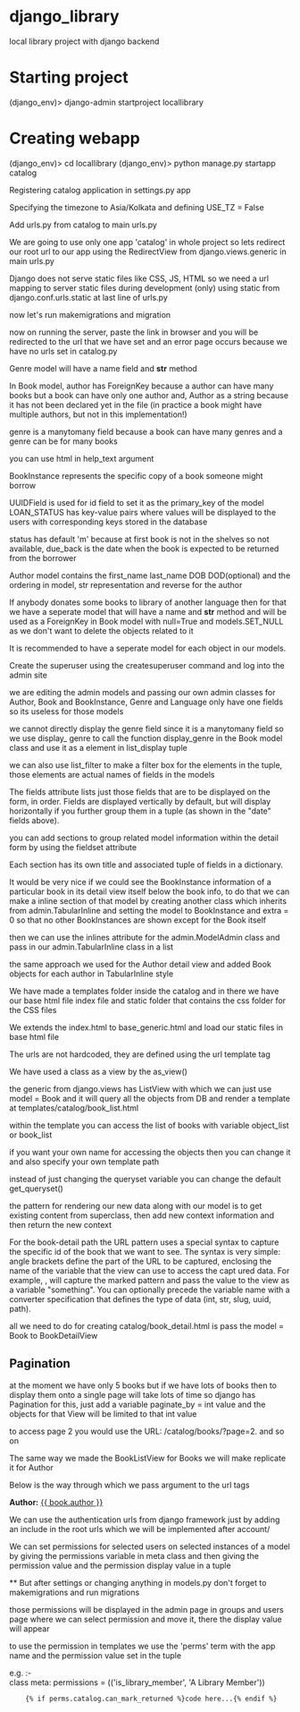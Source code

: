 # django_library
local library project with django backend

# Starting project
(django_env)> django-admin startproject locallibrary

# Creating webapp
(django_env)> cd locallibrary 
(django_env)> python manage.py startapp catalog

Registering catalog application in settings.py app

Specifying the timezone to Asia/Kolkata and defining USE_TZ = False

Add urls.py from catalog to main urls.py

We are going to use only one app 'catalog' in whole project so lets redirect our root url to
our app using the RedirectView from django.views.generic in main urls.py

Django does not serve static files like CSS, JS, HTML so we need a url mapping to server static
files during development (only) using static from django.conf.urls.static at last line of 
urls.py

now let's run makemigrations and migration

now on running the server, paste the link in browser and you will be redirected to the url that
we have set and an error page occurs because we have no urls set in catalog.py

Genre model will have a name field and __str__ method

In Book model, author has ForeignKey because a author can have many books but a book can have 
only one author and, Author as a string because it has not been declared yet in the file
(in practice a book might have multiple authors, but not in this implementation!)

genre is a manytomany field because a book can have many genres and a genre can be for many 
books

you can use html in help_text argument

BookInstance represents the specific copy of a book someone might borrow

UUIDField is used for id field to set it as the primary_key of the model
LOAN_STATUS has key-value pairs where values will be displayed to the users with corresponding 
keys stored in the database

status has default 'm' because at first book is not in the shelves so not available, due_back
is the date when the book is expected to be returned from the borrower

Author model contains the first_name last_name DOB DOD(optional) and the ordering in model, str 
representation and reverse for the author

If anybody donates some books to library of another language then for that we have a seperate
model that will have a name and __str__ method and will be used as a ForeignKey in Book model
with null=True and models.SET_NULL as we don't want to delete the objects related to it

It is recommended to have a seperate model for each object in our models.

Create the superuser using the createsuperuser command and log into the admin site

we are editing the admin models and passing our own admin classes for Author, Book and 
BookInstance, Genre and Language only have one fields so its useless for those models

we cannot directly display the genre field since it is a manytomany field so we use display_
genre to call the function display_genre in the Book model class and use it as a element in list_display tuple

we can also use list_filter to make a filter box for the elements in the tuple, those elements 
are actual names of fields in the models

The fields attribute lists just those fields that are to be displayed on the form, in order. 
Fields are displayed vertically by default, but will display horizontally if you further group 
them in a tuple (as shown in the "date" fields above).

you can add sections to group related model information within the detail form by using the
fieldset attribute

Each section has its own title and associated tuple of fields in a dictionary.

It would be very nice if we could see the BookInstance information of a particular book in
its detail view itself below the book info, to do that we can make a inline section of that
model by creating another class which inherits from admin.TabularInline and setting the model 
to BookInstance and extra = 0 so that no other BookInstances are shown except for the Book 
itself

then we can use the inlines attribute for the admin.ModelAdmin class and pass in our 
admin.TabularInline class in a list

the same approach we used for the Author detail view and added Book objects for each author
in TabularInline style

We have made a templates folder inside the catalog and in there we have our base html file
index file and static folder that contains the css folder for the CSS files

We extends the index.html to base_generic.html and load our static files in base html file

The urls are not hardcoded, they are defined using the url template tag

We have used a class as a view by the as_view()

the generic from django.views has ListView with which we can just use model = Book and
it will query all the objects from DB and render a template at templates/catalog/book_list.html

within the template you can access the list of books with variable object_list or book_list

if you want your own name for accessing the objects then you can change it and also specify
your own template path

instead of just changing the queryset variable you can change the default get_queryset()

the pattern for rendering our new data along with our model is to get existing content
from superclass, then add new context information and then return the new context

For the book-detail path the URL pattern uses a special syntax to capture the specific id of 
the book that we want to see. The syntax is very simple: angle brackets define the part of the 
URL to be captured, enclosing the name of the variable that the view can use to access the capt
ured data. For example, <something> , will capture the marked pattern and pass the value 
to the view as a variable "something". You can optionally precede the variable name with a 
converter specification that defines the type of data (int, str, slug, uuid, path).

all we need to do for creating catalog/book_detail.html is pass the model = Book to 
BookDetailView

## Pagination

at the moment we have only 5 books but if we have lots of books then to display them onto
a single page will take lots of time so django has Pagination for this, just add a variable
paginate_by = int value and the objects for that View will be limited to that int value

to access page 2 you would use the URL: /catalog/books/?page=2. and so on

The same way we made the BookListView for Books we will make replicate it for Author

Below is the way through which we pass argument to the url tags
<p><strong>Author:</strong> <a href="{% url 'author-detail' book.author.pk %}">{{ book.author 
}}</a></p>

We can use the authentication urls from django framework just by adding an include in the 
root urls which we will be implemented after account/

We can set permissions for selected users on selected instances of a model by giving the 
permissions variable in meta class and then giving the permission value and the permission
display value in a tuple

** But after settings or changing anything in models.py don't forget to makemigrations and run
migrations

those permissions will be displayed in the admin page in groups and users page where we can 
select permission and move it, there the display value will appear

to use the permission in templates we use the 'perms' term with the app name and the permission
value set in the tuple

e.g. :-   
		class meta:
			permissions = (('is_library_member', 'A Library Member'))
		
		{% if perms.catalog.can_mark_returned %}code here...{% endif %}